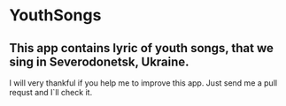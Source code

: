 # YouthSongs
## This app contains lyric of youth songs, that we sing in Severodonetsk, Ukraine.

I will very thankful if you help me to improve this app. Just send me a pull requst and I`ll check it. 
